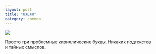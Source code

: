 ```yaml
---
layout: post
title: "Ляцял"
category: common
---
```

![](https://pics.livejournal.com/quillcraft/pic/001pwt8w)

Просто три проблемные кириллические буквы. Никаких подтекстов и&#160;тайных смыслов.
